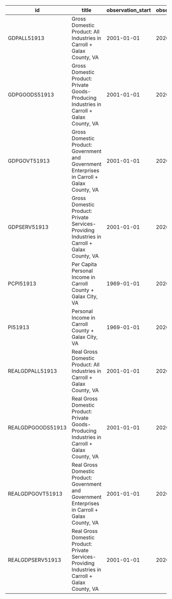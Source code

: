 | id                | title                                                                                            | observation_start   | observation_end   |
|-------------------|--------------------------------------------------------------------------------------------------|---------------------|-------------------|
| GDPALL51913       | Gross Domestic Product: All Industries in Carroll + Galax County, VA                             | 2001-01-01          | 2020-01-01        |
| GDPGOODS51913     | Gross Domestic Product: Private Goods-Producing Industries in Carroll + Galax County, VA         | 2001-01-01          | 2020-01-01        |
| GDPGOVT51913      | Gross Domestic Product: Government and Government Enterprises in Carroll + Galax County, VA      | 2001-01-01          | 2020-01-01        |
| GDPSERV51913      | Gross Domestic Product: Private Services-Providing Industries in Carroll + Galax County, VA      | 2001-01-01          | 2020-01-01        |
| PCPI51913         | Per Capita Personal Income in Carroll County + Galax City, VA                                    | 1969-01-01          | 2020-01-01        |
| PI51913           | Personal Income in Carroll County + Galax City, VA                                               | 1969-01-01          | 2020-01-01        |
| REALGDPALL51913   | Real Gross Domestic Product: All Industries in Carroll + Galax County, VA                        | 2001-01-01          | 2020-01-01        |
| REALGDPGOODS51913 | Real Gross Domestic Product: Private Goods-Producing Industries in Carroll + Galax County, VA    | 2001-01-01          | 2020-01-01        |
| REALGDPGOVT51913  | Real Gross Domestic Product: Government and Government Enterprises in Carroll + Galax County, VA | 2001-01-01          | 2020-01-01        |
| REALGDPSERV51913  | Real Gross Domestic Product: Private Services-Providing Industries in Carroll + Galax County, VA | 2001-01-01          | 2020-01-01        |